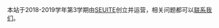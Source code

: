 <!-- TITLE: 关于SEU Wiki -->
<!-- SUBTITLE: About SEU Wiki-->

本站于2018-2019学年第3学期由[SEUITE](https://seu-ite.github.io)创立并运营，相关问题都可以[联系我们](https://seu-ite.github.io)。